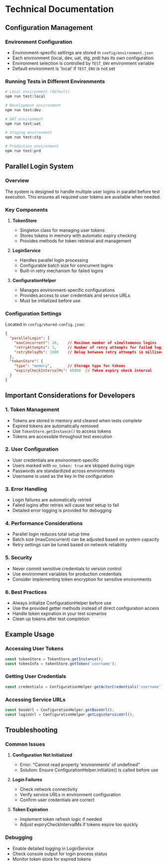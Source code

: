 # Technical Documentation

## Configuration Management

### Environment Configuration
- Environment-specific settings are stored in `config/environment.json`
- Each environment (local, dev, uat, stg, prd) has its own configuration
- Environment selection is controlled by `TEST_ENV` environment variable
- Default environment is 'local' if `TEST_ENV` is not set

### Running Tests in Different Environments
```bash
# Local environment (default)
npm run test:local

# Development environment
npm run test:dev

# UAT environment
npm run test:uat

# Staging environment
npm run test:stg

# Production environment
npm run test:prd
```

## Parallel Login System

### Overview
The system is designed to handle multiple user logins in parallel before test execution. This ensures all required user tokens are available when needed.

### Key Components

1. **TokenStore**
   - Singleton class for managing user tokens
   - Stores tokens in memory with automatic expiry checking
   - Provides methods for token retrieval and management

2. **LoginService**
   - Handles parallel login processing
   - Configurable batch size for concurrent logins
   - Built-in retry mechanism for failed logins

3. **ConfigurationHelper**
   - Manages environment-specific configurations
   - Provides access to user credentials and service URLs
   - Must be initialized before use

### Configuration Settings
Located in `config/shared-config.json`:
```json
{
  "parallelLogin": {
    "maxConcurrent": 10,    // Maximum number of simultaneous logins
    "retryAttempts": 3,     // Number of retry attempts for failed logins
    "retryDelayMs": 1000    // Delay between retry attempts in milliseconds
  },
  "tokenStore": {
    "type": "memory",       // Storage type for tokens
    "expiryCheckIntervalMs": 60000  // Token expiry check interval
  }
}
```

## Important Considerations for Developers

### 1. Token Management
- Tokens are stored in memory and cleared when tests complete
- Expired tokens are automatically removed
- Use `TokenStore.getInstance()` to access tokens
- Tokens are accessible throughout test execution

### 2. User Configuration
- User credentials are environment-specific
- Users marked with `no_token: true` are skipped during login
- Passwords are standardized across environments
- Username is used as the key in the configuration

### 3. Error Handling
- Login failures are automatically retried
- Failed logins after retries will cause test setup to fail
- Detailed error logging is provided for debugging

### 4. Performance Considerations
- Parallel login reduces total setup time
- Batch size (maxConcurrent) can be adjusted based on system capacity
- Retry settings can be tuned based on network reliability

### 5. Security
- Never commit sensitive credentials to version control
- Use environment variables for production credentials
- Consider implementing token encryption for sensitive environments

### 6. Best Practices
- Always initialize ConfigurationHelper before use
- Use the provided getter methods instead of direct configuration access
- Handle token expiration in your test scenarios
- Clean up tokens after test completion

## Example Usage

### Accessing User Tokens
```typescript
const tokenStore = TokenStore.getInstance();
const tokenInfo = tokenStore.getToken('username');
```

### Getting User Credentials
```typescript
const credentials = ConfigurationHelper.getActorCredentials('username');
```

### Accessing Service URLs
```typescript
const baseUrl = ConfigurationHelper.getBaseUrl();
const loginUrl = ConfigurationHelper.getLoginServiceUrl();
```

## Troubleshooting

### Common Issues
1. **Configuration Not Initialized**
   - Error: "Cannot read property 'environments' of undefined"
   - Solution: Ensure ConfigurationHelper.initialize() is called before use

2. **Login Failures**
   - Check network connectivity
   - Verify service URLs in environment configuration
   - Confirm user credentials are correct

3. **Token Expiration**
   - Implement token refresh logic if needed
   - Adjust expiryCheckIntervalMs if tokens expire too quickly

### Debugging
- Enable detailed logging in LoginService
- Check console output for login process status
- Monitor token store for expired tokens
